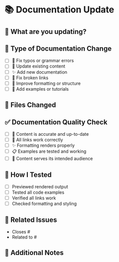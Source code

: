 # 📚 Documentation Update

## 📝 What are you updating?

<!-- Brief description of the documentation changes -->

## 🔧 Type of Documentation Change

- [ ] 🐛 Fix typos or grammar errors
- [ ] 📝 Update existing content
- [ ] ✨ Add new documentation
- [ ] 🔗 Fix broken links
- [ ] 🎨 Improve formatting or structure
- [ ] 📖 Add examples or tutorials

## 📁 Files Changed

<!-- List the main files you're updating -->

## ✅ Documentation Quality Check

- [ ] 📖 Content is accurate and up-to-date
- [ ] 🔗 All links work correctly
- [ ] ✨ Formatting renders properly
- [ ] 📋 Examples are tested and working
- [ ] 🎯 Content serves its intended audience

## 🧪 How I Tested

- [ ] Previewed rendered output
- [ ] Tested all code examples
- [ ] Verified all links work
- [ ] Checked formatting and styling

## 🔗 Related Issues

- Closes #<!-- issue number -->
- Related to #<!-- issue number -->

## 📝 Additional Notes

<!-- Any other context about these documentation changes -->
